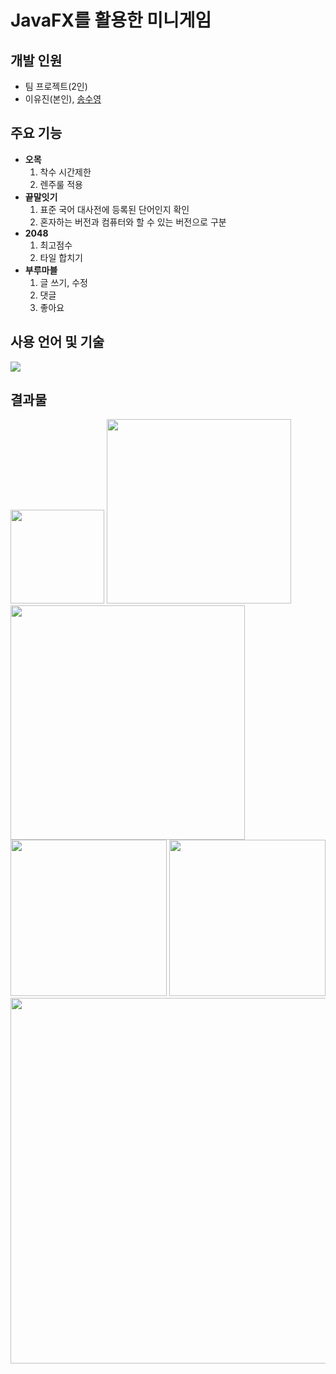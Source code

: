# JavaFX를 활용한 미니게임

## 개발 인원
- 팀 프로젝트(2인)
- 이유진(본인), <a href="https://github.com/SuYoungSong">송수영</a>

## 주요 기능
- **오목**
	1. 착수 시간제한
	2. 렌주룰 적용
- **끝말잇기**
	1. 표준 국어 대사전에 등록된 단어인지 확인
	2. 혼자하는 버전과 컴퓨터와 할 수 있는 버전으로 구분
- **2048**
	1. 최고점수
	2. 타일 합치기
- **부루마블**
	1. 글 쓰기, 수정
	2. 댓글
	3. 좋아요

## 사용 언어 및 기술
<img src="https://img.shields.io/badge/Java-007396?style=flat-square&logo=Java&logoColor=white"/>

## 결과물
<img src="https://user-images.githubusercontent.com/72322679/148316102-ee52c446-d88d-49cd-a8fc-b79b4917c388.png" width="150"/>
<img src="https://user-images.githubusercontent.com/72322679/148316105-bbc648cc-ad15-4870-9574-fe2240b09f6b.png" width="295"/>
<img src="https://user-images.githubusercontent.com/72322679/148316108-54d122ed-7506-41ab-a2ed-5186a7356e41.png" width="375"/>
<img src="https://user-images.githubusercontent.com/72322679/148316110-f030a22a-a59e-4136-ac99-db41997e26d2.png" width="250"/>
<img src="https://user-images.githubusercontent.com/72322679/148316112-3c90524d-0f0e-44cc-b90e-2b043c2a2dc6.png" width="250"/>
<img width="585" src="https://user-images.githubusercontent.com/72322679/148316114-85873699-65bc-4483-a51c-adaa53b983c4.png" width="600" />


